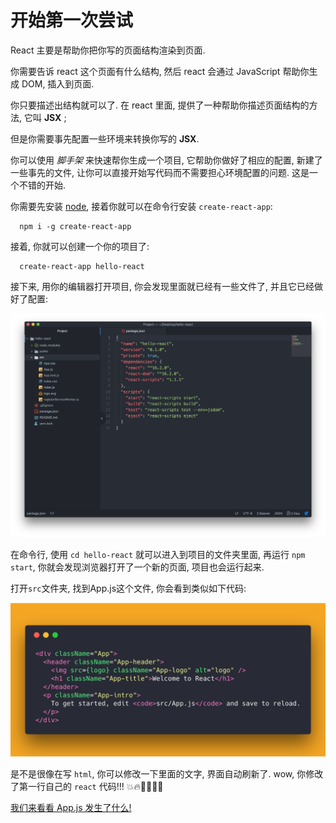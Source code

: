 # 开始第一次尝试

React 主要是帮助你把你写的页面结构渲染到页面.

你需要告诉 react 这个页面有什么结构, 然后 react 会通过 JavaScript 帮助你生成 DOM, 插入到页面.

你只要描述出结构就可以了. 在 react 里面, 提供了一种帮助你描述页面结构的方法, 它叫 **JSX** ;

但是你需要事先配置一些环境来转换你写的 **JSX**.

你可以使用 _脚手架_ 来快速帮你生成一个项目, 它帮助你做好了相应的配置, 新建了一些事先的文件, 让你可以直接开始写代码而不需要担心环境配置的问题. 这是一个不错的开始.

你需要先安装 [node](https://nodejs.org/zh-cn/), 接着你就可以在命令行安装 `create-react-app`:

```
  npm i -g create-react-app
```
接着, 你就可以创建一个你的项目了:

```
  create-react-app hello-react
```
接下来, 用你的编辑器打开项目, 你会发现里面就已经有一些文件了, 并且它已经做好了配置:

<img src="./img/0-initStruct-squashed.png" />

在命令行, 使用 `cd hello-react` 就可以进入到项目的文件夹里面, 再运行 `npm start`, 你就会发现浏览器打开了一个新的页面, 项目也会运行起来.

打开`src`文件夹, 找到App.js这个文件, 你会看到类似如下代码:

<img src="./img/0-jsx-squashed.png" />

是不是很像在写 `html`, 你可以修改一下里面的文字, 界面自动刷新了. wow, 你修改了第一行自己的 `react` 代码!!! :collision::fire::baby_chick::baby_chick::tada::tada:

[我们来看看 App.js 发生了什么!](./1-jsx.md)
